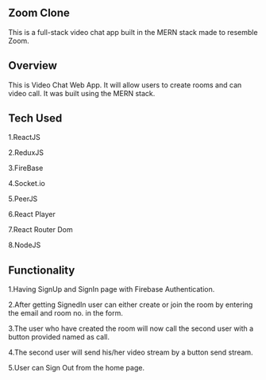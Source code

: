## Zoom Clone
This is a full-stack video chat app built in the MERN stack made to resemble Zoom. 

## Overview
This is Video Chat Web App. It will allow users to create rooms and can video call. It was built using the MERN stack.

## Tech Used
1.ReactJS

2.ReduxJS

3.FireBase

4.Socket.io

5.PeerJS

6.React Player

7.React Router Dom

8.NodeJS


## Functionality
1.Having SignUp and SignIn page with Firebase Authentication.

2.After getting SignedIn user can either create or join the room by entering the email and room no. in the form.

3.The user who have created the room will now call the second user with a button provided named as call.

4.The second user will send his/her video stream by a button send stream.

5.User can Sign Out from the home page.


